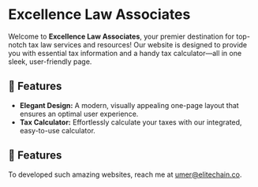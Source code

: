 # Excellence Law Associates

Welcome to **Excellence Law Associates**, your premier destination for top-notch tax law services and resources! Our website is designed to provide you with essential tax information and a handy tax calculator—all in one sleek, user-friendly page.

## 🌟 Features

- **Elegant Design:** A modern, visually appealing one-page layout that ensures an optimal user experience.
- **Tax Calculator:** Effortlessly calculate your taxes with our integrated, easy-to-use calculator.

## 🌟 Features
To developed such amazing websites, reach me at umer@elitechain.co.
